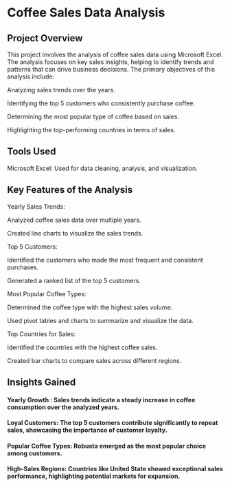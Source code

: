 # Coffee Sales Data Analysis

## Project Overview

This project involves the analysis of coffee sales data using Microsoft Excel. The analysis focuses on key sales insights, helping to identify trends and patterns that can drive business decisions. The primary objectives of this analysis include:

Analyzing sales trends over the years.

Identifying the top 5 customers who consistently purchase coffee.

Determining the most popular type of coffee based on sales.

Highlighting the top-performing countries in terms of sales.

## Tools Used

Microsoft Excel: Used for data cleaning, analysis, and visualization.

## Key Features of the Analysis

Yearly Sales Trends:

Analyzed coffee sales data over multiple years.

Created line charts to visualize the sales trends.

Top 5 Customers:

Identified the customers who made the most frequent and consistent purchases.

Generated a ranked list of the top 5 customers.

Most Popular Coffee Types:

Determined the coffee type with the highest sales volume.

Used pivot tables and charts to summarize and visualize the data.

Top Countries for Sales:

Identified the countries with the highest coffee sales.

Created bar charts to compare sales across different regions.

## Insights Gained

#### Yearly Growth : Sales trends indicate a steady increase in coffee consumption over the analyzed years.

#### Loyal Customers: The top 5 customers contribute significantly to repeat sales, showcasing the importance of customer loyalty.

#### Popular Coffee Types: Robusta emerged as the most popular choice among customers.

#### High-Sales Regions: Countries like United State showed exceptional sales performance, highlighting potential markets for expansion.
